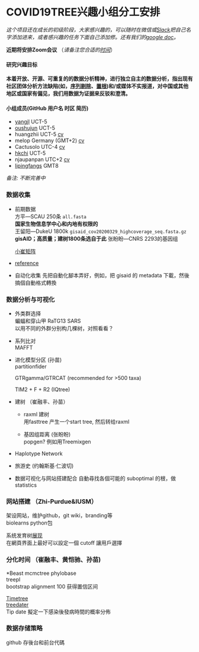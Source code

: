 # COVID19TREE兴趣小组分工安排

_这个项目还在成长的初级阶段，大家感兴趣的，可以随时在微信或[Slack](covid19tree.slack.com)把自己名字添加进来，或者感兴趣的任务下面自己添加修。还有我们的[google doc](https://docs.google.com/document/d/1Dhl9Xhn0ZUGw0AjlmqP4ZY4RXkWQ_hJCZI_eeoni5QQ/edit)。_      

**近期将安排Zoom会议** （_请备注您合适的[时间](http://whenisgood.net/)_）  


#### 研究兴趣目标

**本着开放、开源、可重复的的数据分析精神，进行独立自主的数据分析，指出现有社区团体分析方法缺陷(如，[序列剔除](https://github.com/nextstrain/ncov/issues/279)、[置根](https://github.com/nextstrain/ncov/issues/278))和/或媒体不实报道，对中国或其他地区或国家有偏见，我们用数据为证据来反驳和澄清。**  

#### 小组成员(GitHub 用户名 时区 简历) 

 + [yangjl](https://github.com/yangjl) UCT-5  
 + [oushujun](https://github.com/oushujun) UCT-5  
 + huangzhii  UCT-5 [cv](http://web.ics.purdue.edu/~huang898/)  
 + melop  Germany (GMT+2) [cv](http://fish.raycui.com/wp/cv/)
 + Cactusolo  UTC-4 [cv](https://www.sunmiao.name/)
 + [hkchi](https://github.com/hkchi) UCT-5   
 + njaupanpan UTC+2 [cv](https://epidiverse.eu/en/epidiverse-people)
 + [lipingfangs](https://github.com/lipingfangs) GMT8  
 
   
_备注: 不断完善中_  

### 数据收集  

+ 前期数据  
  方平—SCAU 250条 `all.fasta`  
    __国家生物信息学中心和内地有权限的__  
  王留阳—DukeU 1800k `gisaid_cov20200329_highcoverage_seq.fasta.gz`  
  __gisAID；高质量；建树1800条选自于此__
  张盼盼—CNRS 2293的基因组  
  
  [小崔矩阵](http://raycui.com/ncov19/ncov19.tar.gz)
  
+ [reference](https://www.ncbi.nlm.nih.gov/nuccore/NC_045512)
  
+ 自动化收集
  先把自動化腳本弄好，例如，把 gisaid 的 metadata 下載，然後搞個自動格式轉換  
  
### 数据分析与可视化 

+ 外类群选择  
  蝙蝠和穿山甲  RaTG13 SARS  
  以用不同的外群分别构几棵树，对照看看？
  
+ 系列比对  
  MAFFT  

+ 进化模型分区 (孙苗)    
  partitionfider  
  
  GTRgamma/GTRCAT (recommended for >500 taxa)
  
  TIM2 + F + R2 (IQtree)
  
+ 建树 （崔融丰、孙苗）
  - raxml 建树  
    用fasttree 产生一个start tree, 然后转给raxml  
    
  - 基因组距离 (张盼盼)  
    popgen? 例如用Treemixgen
+ Haplotype Network  
+ 旅游史 (约翰斯基·仁波切)    
  
+ 数据可视化与网站搭建配合
  自動尋找各個可能的 suboptimal 的根，做 statistics  
  
### 网站搭建 （Zhi-Purdue&IUSM）
  架设网站，维护github，git wiki，branding等  
  biolearns python包  
  
  系统发育树[展现]( https://github.com/oist/phylogeny-io)  
  在網頁界面上最好可以設定一個 cutoff 讓用戶選擇
  
### 分化时间 （崔融丰、黄恺驰、孙苗)    
  *Beast mcmctree phylobase   
  treepl  
  bootstrap alignment 100 获得置信区间  
  
  [Timetree](https://github.com/neherlab/treetime)  
  [treedater](https://github.com/emvolz/treedater)  
  Tip date 擬定一下感染後發病時間的概率分佈   


### 数据存储策略  
  github 存後台和前台代碼


